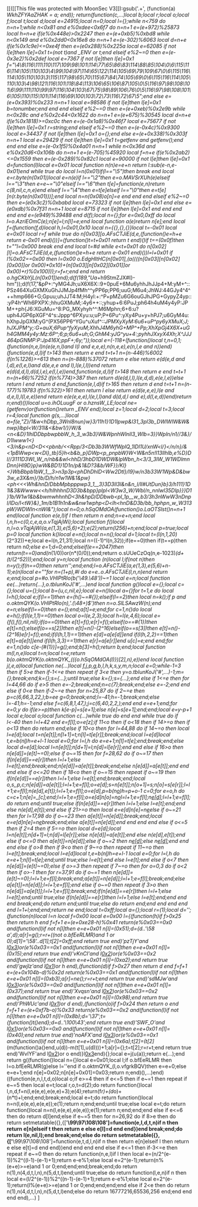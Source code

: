 [[([[This file was protected with MoonSec V3]]):gsub('.+', (function(a) _WkhZFYAaZHAK = a; end)); return(function(c,...)local b;local r;local o;local f;local t;local d;local e=24915;local n=0;local l={};while n<759 do n=n+1;while n<0x81 and e%0xdee<0x6f7 do n=n+1 e=(e+972)%25873 local h=n+e if(e%0x448e)>0x2247 then e=(e+0xb5)%0xbd8 while n<0x149 and e%0x2dd0<0x16e8 do n=n+1 e=(e-302)%6063 local d=n+e if(e%0x1c9e)<=0xe4f then e=(e*0x288)%0x225a local e=62085 if not l[e]then l[e]=0x1 t=(not t)and _ENV or t;end elseif e%2~=0 then e=(e-0x3e2)%0x2def local e=7367 if not l[e]then l[e]=0x1 f="\4\8\116\111\110\117\109\98\101\114\77\65\86\83\114\88\85\104\0\6\115\116\114\105\110\103\4\99\104\97\114\65\122\114\105\69\79\109\67\0\6\115\116\114\105\110\103\3\115\117\98\65\70\115\67\84\74\105\69\0\6\115\116\114\105\110\103\4\98\121\116\101\118\84\113\106\65\106\87\105\0\5\116\97\98\108\101\6\99\111\110\99\97\116\104\103\67\75\98\89\106\76\0\5\116\97\98\108\101\6\105\110\115\101\114\116\69\100\103\72\73\116\72\67\5";end else e=(e+0x393)%0x233 n=n+1 local e=98586 if not l[e]then l[e]=0x1 b=tonumber;end end end elseif e%2~=0 then e=(e+0xeb)%0x2e9b while n<0x28c and e%0x2c44<0x1622 do n=n+1 e=(e+675)%30545 local d=n+e if(e%0x1818)>=0xc0c then e=(e-0x1a8)%0x46f7 local e=75677 if not l[e]then l[e]=0x1 r=string;end elseif e%2~=0 then e=(e-0x4c)%0x9300 local e=34437 if not l[e]then l[e]=0x1 o={};end else e=(e+0x338)%0x303f n=n+1 local e=29429 if not l[e]then l[e]=0x1 t=getfenv and getfenv();end end end else e=(e-0x1f5)%0x4a01 n=n+1 while n<0x36d and e%0x20d6<0x106b do n=n+1 e=(e-705)%45920 local f=n+e if(e%0x2ab2)<=0x1559 then e=(e-0x289)%0x82c1 local e=90000 if not l[e]then l[e]=0x1 d=function(l)local e=0x01 local function n(n)e=e+n return l:sub(e-n,e-0x01)end while true do local l=n(0x01)if(l=="\5")then break end local e=r.byte(n(0x01))local e=n(e)if l=="\2"then e=o.MAVSrXUh(e)elseif l=="\3"then e=e~="\0"elseif l=="\6"then t[e]=function(e,n)return c(8,nil,c,n,e)end elseif l=="\4"then e=t[e]elseif l=="\0"then e=t[e][n(r.byte(n(0x01)))];end local n=n(0x08)o[n]=e end end end elseif e%2~=0 then e=(e*0x3c2)%0xbabd local e=73323 if not l[e]then l[e]=0x1 end else e=(e*0xdb)%0x7f31 n=n+1 local e=8715 if not l[e]then l[e]=0x1 end end end end end e=(e*949)%39488 end d(f);local n={};for e=0x0,0xff do local l=o.AzriEOmC(e);n[e]=l;n[l]=e;end local function a(e)return n[e];end local f=(function(f,d)local h,l=0x01,0x10 local n={{},{},{}}local t=-0x01 local e=0x01 local r=f while true do n[0x03][o.AFsCTJiE(d,e,(function()e=h+e return e-0x01 end)())]=(function()t=t+0x01 return t end)()if t==(0x0f)then t=""l=0x000 break end end local t=#d while e<t+0x01 do n[0x02][l]=o.AFsCTJiE(d,e,(function()e=h+e return e-0x01 end)())l=l+0x01 if l%0x02==0x00 then l=0x00 o.EdgHItHC(n[0x01],(a((((n[0x03][n[0x02][0x00]]or 0x00)*0x10)+(n[0x03][n[0x02][0x01]]or 0x00)+r)%0x100)));r=f+r;end end return o.hgCKbYjL(n[0x01])end);d(f(189,"Ua_+h9StmZJX#I}-hm"));d(f(17,"&pP+:^yMG4Jh;uX6X6X::9+0puE+6Mu6yhhJhJJp4+M:yM+^::PSz464XuGXMXuGhJJMJp4fMh^^yPP6p;PP6;uuG;M6u4;JhWJ:44GJy4^4^++hmp666+G;Gpuu;uhJJT4:M;H4yl:+:^P+pMZu6G6ouGJhJPG+GypyZ4yp:::yP4h^Wh6PXPX:;hhuGXMuM;:4y6++::;yhup+6:6PuJ;ph64h4uM4y4yP:JPM++ph{J6:XGuMu=^8:PG_MXyhyh^^:M6Mphn;6+6:u?uph4JGP6pXGF^4^s:Jppp^6PXyu:u;uP;P+6Pu^:yXy4Pu+y+hPJ7;u6GyM4u:hXhpJpGXM:yG^(PX56PP6^YGu^uXuf^*::JPMXyXyM:6u6+uP^py6yXMuX;J;hJXJPM^y;:G+auX;6Pup^fyXyuM;XhhJ4M6yhG+MP^+Pp;XhXpGj4X6X+uGh4GMM4y4y:Mz:6P^;6;*p;6u6+uh;G;GhM4:yJG^yu+4:;pyhhJXxyX4Xh;X^JJJ464pGNMP:P:Jp416X;ppF+;6y;"));local e=(-118+(function()local t,n=0,1;(function(n,e,l)n(e(e,n,l)and l(l and e,e,e),n(n,e,e),e(n,l,e and n))end)(function(e,d,l)if t>143 then return e end t=t+1 n=(n-446)%6002 if(n%1226)>=613 then n=(n-888)%37072 return e else return e(d(e,d and l,d),e(l,e,l)and d(e,e,e and l),l(e,l,l))end return e(d(d,d,l),d(d,l,e),e(l,l,e))end,function(e,d,l)if t>148 then return e end t=t+1 n=(n+66)%7252 if(n%774)>387 then return d(e(d,l,l),l(e,d,d),e(e,l,e))else return l end return d end,function(e,l,d)if t>165 then return d end t=t+1 n=(n-177)%19783 if(n%322)>161 then return l else return e(d(e,e,e),l(e and d,e,l),l(l,e,e))end return e(e(e,e,e),l(e,l,l)and d(d,d,l and e),d(l,e,d))end)return n;end)())local u=o.ihOLuugF or o.hznsW_LE;local ne=(getfenv)or(function()return _ENV end);local z=1;local d=2;local t=3;local r=4;local function g(s,...)local a=f(e,"Z}/1&w<hDbp_3Wnl8nun}w}3/11h1}1D1lpwp&_l31_3pl3b_DWlWlW&W&nwp}lbpl_<_W/31l&<&bw1/}}W/&<n<&D}1lhlDDbpbwpbbW_h_3_w3b3}W&WpnhWlnll3_Wlb=3}}Wpln/n1//3&}/D1lwww1<}<3/n&p<nD<D<<pbnb/<<_Rpp_/3<Db3b3WWfWplQ_1lDl1U/xnW<l/}</n/n}/&<1pBWwp<w<Dl_}_tb}5}h<_b&b_p}DWp<p_pnpbW}W<W&n5n!l13llhlb,e%D}Dl//3111D3Wl_W_n/nb&&wl<hhD/3hbD1DWDW&lpWbn_h<_3/3_3lW_W1WDlmnDnn_}Hl9D}p}wW&BD1}1D1n/p&1&D?3&b/WF}}/Kl}<}WbBbpb1bW_1__3>_n3p3p<phDhDhlD<Ww2Dtl}/l9}w/__n3b33W1Wp&D&bw3w_e3X&m_}/}b/D/h/n1w1W&1&pw}<ph_<<<Wh&hnD/DbbMpbpppwp3_1__3}3D3ll3l&n&n_l/ll#UtDun}b}3/h111}1D1l&3&Wwww_<<h/hIhhhnD3D3b&bpp}plpl_<_W3w3_W/Wbl/n_nnlwl35DIp}}}D1}1b/W1w1_&b&bwmwhhnhD<3h&hpD/DDbwb<pl_1p__w_b3/3h3nWwW3nDnpl/lDo/I<tW}&}_1m/b1B1h1n&w&nw1wphp<D<lh<hnD&D3b/bb_hphpn_w_W313pW}WDWln<nWl&");local n=0;o.hSqOMdOA(function()o.LaOTSlst()n=n+1 end)local function e(e,l)if l then return n end;n=e+n;end local l,n,h=c(0,c,e,a,o.vTqjAjWi);local function f()local n,l=o.vTqjAjWi(a,e(1,3),e(5,6)+2);e(2);return(l*256)+n;end;local p=true;local p=0 local function k()local e=n();local n=n();local d=1;local t=(l(n,1,20)*(2^32))+e;local e=l(n,21,31);local n=((-1)^l(n,32));if(e==0)then if(t==p)then return n*0;else e=1;d=0;end;elseif(e==2047)then return(t==0)and(n*(1/0))or(n*(0/0));end;return o.sUUeCzOq(n,e-1023)*(d+(t/(2^52)));end;local y=n;local function _(n)local l;if(not n)then n=y();if(n==0)then return'';end;end;l=o.AFsCTJiE(a,e(1,3),e(5,6)+n-1);e(n)local e=""for n=(1+p),#l do e=e..o.AFsCTJiE(l,n,n)end return e;end;local p=#o.VHlPtRlo(b('\49.\48'))~=1 local e=n;local function ee(...)return{...},o.tbIunKoJ('#',...)end local function g()local e={};local c={};local u={};local b={u,c,nil,e};local e=n()local a={}for t=1,e do local l=h();local e;if(l==1)then e=(h()~=#{});elseif(l==2)then local n=k();if p and o.oktmQYK_(o.VHlPtRlo(n),'.(\48+)$')then n=o.SlLSAwzW(n);end e=n;elseif(l==0)then e=_();end;a[t]=e;end;for c=1,n()do local e=h();if(l(e,1,1)==0)then local o=l(e,2,3);local h=l(e,4,6);local e={f(),f(),nil,nil};if(o==0)then e[t]=f();e[r]=f();elseif(o==#{1})then e[t]=n();elseif(o==s[2])then e[t]=n()-(2^16)elseif(o==s[3])then e[t]=n()-(2^16)e[r]=f();end;if(l(h,1,1)==1)then e[d]=a[e[d]]end if(l(h,2,2)==1)then e[t]=a[e[t]]end if(l(h,3,3)==1)then e[r]=a[e[r]]end u[c]=e;end end;for e=1,n()do c[e-(#{1})]=g();end;b[3]=h();return b;end;local function m(l,n,e)local t=n;local t=e;return b(o.oktmQYK_(o.oktmQYK_(({o.hSqOMdOA(l)})[2],n),e))end local function j(_,e,a)local function ne(...)local f,j,p,g,b,l,h,k,s,y,m,n;local e=0;while-1<e do if e>=3 then if 5>e then if-1<=e then repeat if 3<e then y=o.tbIunKoJ('#',...)-1;m={};break;end;k={};s={...};until true;else k={};s={...};end else if 1<=e then for l=44,66 do if e>5 then e=-2;break;end;n=c(7);break;end;else e=-2;end end else if 0<e then if-2~=e then for n=25,87 do if 2~=e then p=c(6,66,3,22,_);b=ee g=0;break;end;l=-41;h=-1;break;end;else l=-41;h=-1;end else f=c(6,8,1,47,_);j=c(6,40,2,2,_);end end e=e+1;end;for e=0,y do if(e>=p)then k[e-p]=s[e+1];else n[e]=s[e+1];end;end;local e=y-p+1 local e;local o;local function c(...)while true do end end while true do if l<-40 then l=l+42 end e=f[l];o=e[z];if 11<o then if o<18 then if 14>=o then if o<13 then do return end;else if 10<o then for l=44,88 do if 14~=o then local l=e[d];local t=n[e[t]];n[l+1]=t;n[l]=t[e[r]];break;end;local l=e[d]local t,e=b(n[l](u(n,l+1,e[t])))h=e+l-1 local e=0;for l=l,h do e=e+1;n[l]=t[e];end;break;end;else local d=e[d];local l=n[e[t]];n[d+1]=l;n[d]=l[e[r]];end end else if 16>o then n[e[d]]=(e[t]~=0);else if o~=15 then for f=28,62 do if o~=17 then if(n[e[d]]==e[r])then l=l+1;else l=e[t];end;break;end;n[e[d]]=a[e[t]];break;end;else n[e[d]]=a[e[t]];end end end else if o<=20 then if 18<o then if o~=15 then repeat if o~=19 then if(n[e[d]]==e[r])then l=l+1;else l=e[t];end;break;end;local o,s,_,p,c;n[e[d]]=a[e[t]];l=l+1;e=f[l];o=e[d];s=n[e[t]];n[o+1]=s;n[o]=s[e[r]];l=l+1;e=f[l];n(e[d],e[t]);l=l+1;e=f[l];o=e[d]_,p=b(n[o](u(n,o+1,e[t])))h=p+o-1 c=0;for e=o,h do c=c+1;n[e]=_[c];end;l=l+1;e=f[l];o=e[d]n[o]=n[o](u(n,o+1,h))l=l+1;e=f[l];n[e[d]]();l=l+1;e=f[l];do return end;until true;else if(n[e[d]]==e[r])then l=l+1;else l=e[t];end;end else n(e[d],e[t]);end else if 21>=o then local e=e[d]n[e]=n[e](u(n,e+1,h))else if o~=21 then for l=17,98 do if o~=23 then a[e[t]]=n[e[d]];break;end;local e=e[d]n[e]=n[e](u(n,e+1,h))break;end;else a[e[t]]=n[e[d]];end end end end else if o<=5 then if 2<o then if o>=4 then if 5==o then local d=e[d];local l=n[e[t]];n[d+1]=l;n[d]=l[e[r]];else n[e[d]]=a[e[t]];end else n(e[d],e[t]);end else if o<=0 then a[e[t]]=n[e[d]];else if o~=2 then n[e[d]]();else n[e[d]]();end end end else if o>8 then if 9<o then if 9~=o then repeat if 11~=o then l=e[t];break;end;local l=e[d]local t,e=b(n[l](u(n,l+1,e[t])))h=e+l-1 local e=0;for l=l,h do e=e+1;n[l]=t[e];end;until true;else l=e[t];end else l=e[t];end else if o<7 then n[e[d]]=(e[t]~=0);else if o>=3 then repeat if 7~=o then for o=0,3 do if o<2 then if o>-1 then for r=37,91 do if o~=1 then n[e[d]]=(e[t]~=0);l=l+1;e=f[l];break;end;a[e[t]]=n[e[d]];l=l+1;e=f[l];break;end;else a[e[t]]=n[e[d]];l=l+1;e=f[l];end else if o~=0 then repeat if 3>o then n[e[d]]=a[e[t]];l=l+1;e=f[l];break;end;if(n[e[d]]==e[r])then l=l+1;else l=e[t];end;until true;else if(n[e[d]]==e[r])then l=l+1;else l=e[t];end;end end end break;end;do return end;until true;else do return end;end end end end end l=1+l;end;end;return ne end;local t=0xff;local a={};local r=(1);local d='';(function(n)local l=n local f=0x00 local e=0x00 l={(function(h)if f>0x25 then return h end f=f+1 e=(e+0xe28-h)%0x41 return(e%0x03==0x0 and(function(l)if not n[l]then e=e+0x01 n[l]=(0x51);d={d..'\58 a',d};a[r]=g();r=r+((not o.bfEeRLMR)and 1 or 0);d[1]='\58'..d[1];t[2]=0xff;end return true end)'pzTjY'and l[0x3](0x2cf+h))or(e%0x03==0x1 and(function(l)if not n[l]then e=e+0x01 n[l]=(0x15);end return true end)'vKnCI'and l[0x2](h+0x199))or(e%0x03==0x2 and(function(l)if not n[l]then e=e+0x01 n[l]=(0xa2);end return true end)'gwjlz'and l[0x1](h+0xea))or h end),(function(d)if f>0x27 then return d end f=f+1 e=(e+0x104b-d)%0x2d return(e%0x03==0x1 and(function(l)if not n[l]then e=e+0x01 n[l]=(0xb3);a[r]=ne();r=r+t;end return true end)'sdMJw'and l[0x3](0x15a+d))or(e%0x03==0x0 and(function(l)if not n[l]then e=e+0x01 n[l]=(0x37);end return true end)'Xvqsn'and l[0x2](d+0x103))or(e%0x03==0x2 and(function(l)if not n[l]then e=e+0x01 n[l]=(0x98);end return true end)'PhWUc'and l[0x1](d+0x34d))or d end),(function(o)if f>0x24 then return o end f=f+1 e=(e+0xf7b-o)%0x33 return(e%0x03==0x2 and(function(l)if not n[l]then e=e+0x01 n[l]=(0x8b);d='\37';t={function()t()end};d=d..'\100\43';end return true end)'SWF_O'and l[0x1](0x2f7+o))or(e%0x03==0x0 and(function(l)if not n[l]then e=e+0x01 n[l]=(0x40);end return true end)'noAFX'and l[0x3](o+0x28c))or(e%0x03==0x1 and(function(l)if not n[l]then e=e+0x01 n[l]=(0x6a);t[2]=(t[2]*(m(function()a()end,u(d))-m(t[1],u(d))))+1;a[r]={};t=t[2];r=r+t;end return true end)'WvlYF'and l[0x2](o+0x1c7))or o end)}l[0x3](0x3e2)end){};local e=j(u(a));return e(...);end return g((function()local n={}local e=0x01;local l;if o.bfEeRLMR then l=o.bfEeRLMR(g)else l=''end if o.oktmQYK_(l,o.vfgrkBQV)then e=e+0;else e=e+1;end n[e]=0x02;n[n[e]+0x01]=0x03;return n;end)(),...)end)((function(e,n,l,t,d,o)local o;if e>=4 then if e<=5 then if e~=1 then repeat if e~=5 then local e=t;local r,o,t=d(2);do return function()local l,n,d,f=n(l,e(e,e),e(e,e)+3);e(4);return(f*r)+(d*o)+(n*t)+l;end;end;break;end;local e=t;do return function()local n=n(l,e(e,e),e(e,e));e(1);return n;end;end;until true;else local e=t;do return function()local n=n(l,e(e,e),e(e,e));e(1);return n;end;end;end else if e<=6 then do return d[l]end;else if e~=5 then for n=26,92 do if 8>e then do return setmetatable({},{['__\99\97\108\108']=function(e,l,d,t,n)if n then return e[n]elseif t then return e else e[l]=d end end})end break;end;do return l(e,nil,l);end break;end;else do return setmetatable({},{['__\99\97\108\108']=function(e,t,d,l,n)if n then return e[n]elseif l then return e else e[t]=d end end})end end end end else if e<=1 then if-3<=e then repeat if e~=0 then do return function(n,e,l)if l then local e=(n/2^(e-1))%2^((l-1)-(e-1)+1);return e-e%1;else local e=2^(e-1);return(n%(e+e)>=e)and 1 or 0;end;end;end;break;end;do return n(1),n(4,d,t,l,n),n(5,d,t,l)end;until true;else do return function(l,e,n)if n then local e=(l/2^(e-1))%2^((n-1)-(e-1)+1);return e-e%1;else local e=2^(e-1);return(l%(e+e)>=e)and 1 or 0;end;end;end;end else if 2<e then do return n(1),n(4,d,t,l,n),n(5,d,t,l)end;else do return 16777216,65536,256 end;end end end end),...)
]
